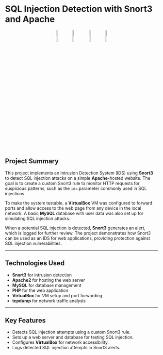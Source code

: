 # SQL Injection Detection with Snort3 and Apache

<p align="center">
  <img src="https://www.sakurasky.com/images/blog/snort-logo.png" width="10%" />
  <img src="https://upload.wikimedia.org/wikipedia/commons/d/d5/Virtualbox_logo.png" width="10%" />
  <img src="https://upload.wikimedia.org/wikipedia/commons/thumb/1/10/Apache_HTTP_server_logo_%282019-present%29.svg/2560px-Apache_HTTP_server_logo_%282019-present%29.svg.png" width="10%" />
  <img src="https://openexpoeurope.com/wp-content/uploads/2018/04/MySQL-clr.png" width="10%" />
</p>

## Project Summary

This project implements an Intrusion Detection System (IDS) using **Snort3** to detect SQL injection attacks on a simple **Apache**-hosted website. The goal is to create a custom Snort3 rule to monitor HTTP requests for suspicious patterns, such as the `id=` parameter commonly used in SQL injections.

To make the system testable, a **VirtualBox** VM was configured to forward ports and allow access to the web page from any device in the local network. A basic **MySQL** database with user data was also set up for simulating SQL injection attacks.

When a potential SQL injection is detected, **Snort3** generates an alert, which is logged for further review. The project demonstrates how Snort3 can be used as an IDS for web applications, providing protection against SQL injection vulnerabilities.

---

## Technologies Used

- **Snort3** for intrusion detection
- **Apache2** for hosting the web server
- **MySQL** for database management
- **PHP** for the web application
- **VirtualBox** for VM setup and port forwarding
- **tcpdump** for network traffic analysis

---

## Key Features

- Detects SQL injection attempts using a custom Snort3 rule.
- Sets up a web server and database for testing SQL injection.
- Configures **VirtualBox** for network accessibility.
- Logs detected SQL injection attempts in Snort3 alerts.

